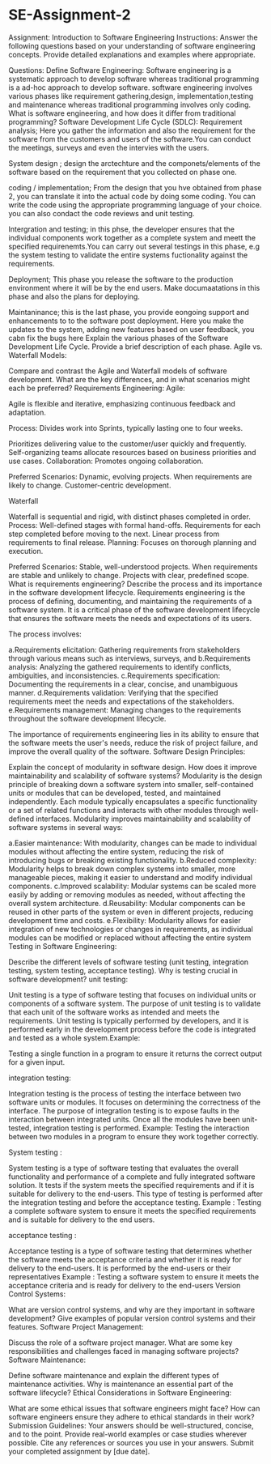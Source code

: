 # SE-Assignment-2
Assignment: Introduction to Software Engineering
Instructions:
Answer the following questions based on your understanding of software engineering concepts. Provide detailed explanations and examples where appropriate.

Questions:
Define Software Engineering:
Software engineering is a systematic approach to develop software whereas traditional programming is a ad-hoc approach to develop software. software engineering involves various phases like requirement gathering,design, implementation,testing and maintenance whereas traditional programming involves only coding.
What is software engineering, and how does it differ from traditional programming?
Software Development Life Cycle (SDLC):
Requirement analysis; Here you gather the information and also the requirement for the software from the customers and users of the software.You can conduct the meetings, surveys and even the intervies with the users.
 
System design ; design the arctechture and the componets/elements of the software based on the requirement that you collected on phase one.
 
coding / implementation; From the design that you hve obtained from phase 2, you can translate it into the actual code by doing some coding. You can write the code using the appropriate programming language of your choice. you can also condact the code reviews and unit testing.
 
Intergration and testing; in this phse, the developer ensures that the individual components work together as a complete system and meett the specified requirenemts.You can carry out several testings in this phase, e.g the system testing to validate the entire systems fuctionality against the requirements.
 
Deployment; This phase you release the software to the production environment where it will be by the end users. Make documaatations in this phase and also the plans for deploying.
 
Maintaninance; this is the last phase, you provide eongoing support and enhancements to to the software post deployment. Here you make the updates to the system, adding new features based on user feedback, you cabn fix the bugs here
Explain the various phases of the Software Development Life Cycle. Provide a brief description of each phase.
Agile vs. Waterfall Models:

Compare and contrast the Agile and Waterfall models of software development. What are the key differences, and in what scenarios might each be preferred?
Requirements Engineering:
Agile:

Agile is flexible and iterative, emphasizing continuous feedback and adaptation.

Process: Divides work into Sprints, typically lasting one to four weeks.

Prioritizes delivering value to the customer/user quickly and frequently. Self-organizing teams allocate resources based on business priorities and use cases. Collaboration: Promotes ongoing collaboration.

Preferred Scenarios: Dynamic, evolving projects. When requirements are likely to change. Customer-centric development.

Waterfall

Waterfall is sequential and rigid, with distinct phases completed in order. Process: Well-defined stages with formal hand-offs. Requirements for each step completed before moving to the next. Linear process from requirements to final release. Planning: Focuses on thorough planning and execution.

Preferred Scenarios: Stable, well-understood projects. When requirements are stable and unlikely to change. Projects with clear, predefined scope.
What is requirements engineering? Describe the process and its importance in the software development lifecycle.
Requirements engineering is the process of defining, documenting, and maintaining the requirements of a software system. It is a critical phase of the software development lifecycle that ensures the software meets the needs and expectations of its users.

The process involves:

a.Requirements elicitation: Gathering requirements from stakeholders through various means such as interviews, surveys, and b.Requirements analysis: Analyzing the gathered requirements to identify conflicts, ambiguities, and inconsistencies. c.Requirements specification: Documenting the requirements in a clear, concise, and unambiguous manner. d.Requirements validation: Verifying that the specified requirements meet the needs and expectations of the stakeholders. e.Requirements management: Managing changes to the requirements throughout the software development lifecycle.

The importance of requirements engineering lies in its ability to ensure that the software meets the user's needs, reduce the risk of project failure, and improve the overall quality of the software.
Software Design Principles:

Explain the concept of modularity in software design. How does it improve maintainability and scalability of software systems?
Modularity is the design principle of breaking down a software system into smaller, self-contained units or modules that can be developed, tested, and maintained independently. Each module typically encapsulates a specific functionality or a set of related functions and interacts with other modules through well-defined interfaces. Modularity improves maintainability and scalability of software systems in several ways:

a.Easier maintenance: With modularity, changes can be made to individual modules without affecting the entire system, reducing the risk of introducing bugs or breaking existing functionality. b.Reduced complexity: Modularity helps to break down complex systems into smaller, more manageable pieces, making it easier to understand and modify individual components. c.Improved scalability: Modular systems can be scaled more easily by adding or removing modules as needed, without affecting the overall system architecture. d.Reusability: Modular components can be reused in other parts of the system or even in different projects, reducing development time and costs. e.Flexibility: Modularity allows for easier integration of new technologies or changes in requirements, as individual modules can be modified or replaced without affecting the entire system
Testing in Software Engineering:

Describe the different levels of software testing (unit testing, integration testing, system testing, acceptance testing). Why is testing crucial in software development?
unit testing:

Unit testing is a type of software testing that focuses on individual units or components of a software system. The purpose of unit testing is to validate that each unit of the software works as intended and meets the requirements. Unit testing is typically performed by developers, and it is performed early in the development process before the code is integrated and tested as a whole system.Example:

Testing a single function in a program to ensure it returns the correct output for a given input.

integration testing:

Integration testing is the process of testing the interface between two software units or modules. It focuses on determining the correctness of the interface. The purpose of integration testing is to expose faults in the interaction between integrated units. Once all the modules have been unit-tested, integration testing is performed. Example: Testing the interaction between two modules in a program to ensure they work together correctly.

System testing :

System testing is a type of software testing that evaluates the overall functionality and performance of a complete and fully integrated software solution. It tests if the system meets the specified requirements and if it is suitable for delivery to the end-users. This type of testing is performed after the integration testing and before the acceptance testing. Example : Testing a complete software system to ensure it meets the specified requirements and is suitable for delivery to the end users.

acceptance testing :

Acceptance testing is a type of software testing that determines whether the software meets the acceptance criteria and whether it is ready for delivery to the end-users. It is performed by the end-users or their representatives Example : Testing a software system to ensure it meets the acceptance criteria and is ready for delivery to the end-users
Version Control Systems:

What are version control systems, and why are they important in software development? Give examples of popular version control systems and their features.
Software Project Management:

Discuss the role of a software project manager. What are some key responsibilities and challenges faced in managing software projects?
Software Maintenance:

Define software maintenance and explain the different types of maintenance activities. Why is maintenance an essential part of the software lifecycle?
Ethical Considerations in Software Engineering:

What are some ethical issues that software engineers might face? How can software engineers ensure they adhere to ethical standards in their work?
Submission Guidelines:
Your answers should be well-structured, concise, and to the point.
Provide real-world examples or case studies wherever possible.
Cite any references or sources you use in your answers.
Submit your completed assignment by [due date].
